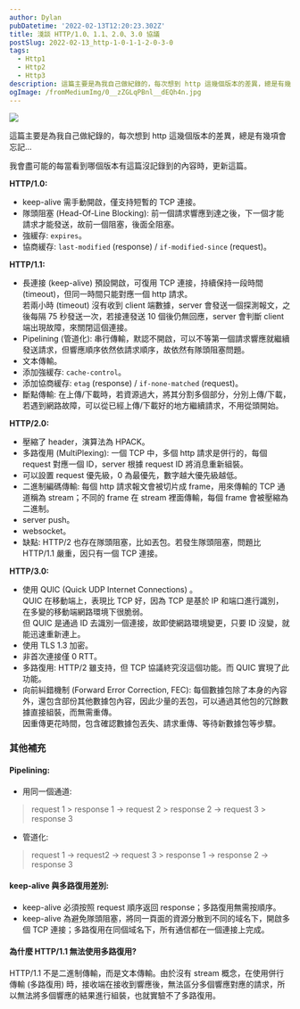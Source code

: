 ```yaml
---
author: Dylan
pubDatetime: '2022-02-13T12:20:23.302Z'
title: 淺談 HTTP/1.0、1.1、2.0、3.0 協議
postSlug: 2022-02-13_http-1-0-1-1-2-0-3-0
tags:
  - Http1
  - Http2
  - Http3
description: 這篇主要是為我自己做紀錄的，每次想到 http 這幾個版本的差異，總是有幾項會忘記…
ogImage: /fromMediumImg/0__zZGLqPBnl__dEQh4n.jpg
---
```


![](/fromMediumImg/0__zZGLqPBnl__dEQh4n.jpg)

這篇主要是為我自己做紀錄的，每次想到 http 這幾個版本的差異，總是有幾項會忘記…

我會盡可能的每當看到哪個版本有這篇沒記錄到的內容時，更新這篇。

**HTTP/1.0:**

*   keep-alive 需手動開啟，僅支持短暫的 TCP 連接。
*   隊頭阻塞 (Head-Of-Line Blocking): 前一個請求響應到達之後，下一個才能請求才能發送，故前一個阻塞，後面全阻塞。
*   強緩存: `expires`。
*   協商緩存: `last-modified` (response) / `if-modified-since` (request)。

**HTTP/1.1:**

*   長連接 (keep-alive) 預設開啟，可復用 TCP 連接，持續保持一段時間 (timeout)，但同一時間只能對應一個 http 請求。  
    若兩小時 (timeout) 沒有收到 client 端數據，server 會發送一個探測報文，之後每隔 75 秒發送一次，若接連發送 10 個後仍無回應，server 會判斷 client 端出現故障，來關閉這個連接。
*   Pipelining (管道化): 串行傳輸，默認不開啟，可以不等第一個請求響應就繼續發送請求，但響應順序依然依請求順序，故依然有隊頭阻塞問題。
*   文本傳輸。
*   添加強緩存: `cache-control`。
*   添加協商緩存: `etag` (response) / `if-none-matched` (request)。
*   斷點傳輸: 在上傳/下載時，若資源過大，將其分割多個部分，分別上傳/下載，若遇到網路故障，可以從已經上傳/下載好的地方繼續請求，不用從頭開始。

**HTTP/2.0:**

*   壓縮了 header，演算法為 HPACK。
*   多路復用 (MultiPlexing): 一個 TCP 中，多個 http 請求是併行的，每個 request 對應一個 ID，server 根據 request ID 將消息重新組裝。
*   可以設置 request 優先級，0 為最優先，數字越大優先級越低。
*   二進制編碼傳輸: 每個 http 請求報文會被切片成 frame，用來傳輸的 TCP 通道稱為 stream；不同的 frame 在 stream 裡面傳輸，每個 frame 會被壓縮為二進制。
*   server push。
*   websocket。
*   缺點: HTTP/2 也存在隊頭阻塞，比如丟包。若發生隊頭阻塞，問題比 HTTP/1.1 嚴重，因只有一個 TCP 連接。

**HTTP/3.0:**

*   使用 QUIC (Quick UDP Internet Connections) 。  
    QUIC 在移動端上，表現比 TCP 好，因為 TCP 是基於 IP 和端口進行識別，在多變的移動端網路環境下很脆弱。  
    但 QUIC 是通過 ID 去識別一個連接，故即使網路環境變更，只要 ID 沒變，就能迅速重新連上。
*   使用 TLS 1.3 加密。
*   非首次連接僅 0 RTT。
*   多路復用: HTTP/2 雖支持，但 TCP 協議終究沒這個功能。而 QUIC 實現了此功能。
*   向前糾錯機制 (Forward Error Correction, FEC): 每個數據包除了本身的內容外，還包含部份其他數據包內容，因此少量的丟包，可以通過其他包的冗餘數據直接組裝，而無需重傳。  
    因重傳更花時間，包含確認數據包丟失、請求重傳、等待新數據包等步驟。

### 其他補充

#### Pipelining:

*   用同一個通道:

> request 1 > response 1 → request 2 > response 2 → request 3 > response 3

*   管道化:

> request 1 → request2 → request 3 > response 1 → response 2 → response 3

#### keep-alive 與多路復用差別:

*   keep-alive 必須按照 request 順序返回 response；多路復用無需按順序。
*   keep-alive 為避免隊頭阻塞，將同一頁面的資源分散到不同的域名下，開啟多個 TCP 連接；多路復用在同個域名下，所有通信都在一個連接上完成。

#### 為什麼 HTTP/1.1 無法使用多路復用?

HTTP/1.1 不是二進制傳輸，而是文本傳輸。由於沒有 stream 概念，在使用併行傳輸 (多路復用) 時，接收端在接收到響應後，無法區分多個響應對應的請求，所以無法將多個響應的結果進行組裝，也就實驗不了多路復用。